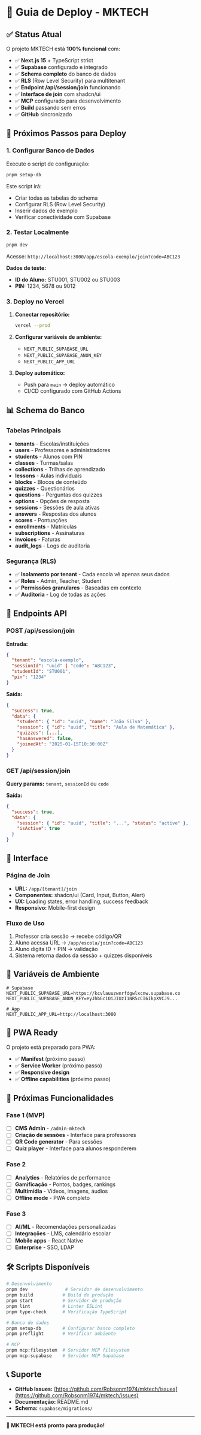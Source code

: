 # 🚀 Guia de Deploy - MKTECH

## ✅ Status Atual

O projeto MKTECH está **100% funcional** com:

- ✅ **Next.js 15** + TypeScript strict
- ✅ **Supabase** configurado e integrado
- ✅ **Schema completo** do banco de dados
- ✅ **RLS** (Row Level Security) para multitenant
- ✅ **Endpoint /api/session/join** funcionando
- ✅ **Interface de join** com shadcn/ui
- ✅ **MCP** configurado para desenvolvimento
- ✅ **Build** passando sem erros
- ✅ **GitHub** sincronizado

## 🎯 Próximos Passos para Deploy

### 1. Configurar Banco de Dados

Execute o script de configuração:

```bash
pnpm setup-db
```

Este script irá:
- Criar todas as tabelas do schema
- Configurar RLS (Row Level Security)
- Inserir dados de exemplo
- Verificar conectividade com Supabase

### 2. Testar Localmente

```bash
pnpm dev
```

Acesse: `http://localhost:3000/app/escola-exemplo/join?code=ABC123`

**Dados de teste:**
- **ID do Aluno:** STU001, STU002 ou STU003
- **PIN:** 1234, 5678 ou 9012

### 3. Deploy no Vercel

1. **Conectar repositório:**
   ```bash
   vercel --prod
   ```

2. **Configurar variáveis de ambiente:**
   - `NEXT_PUBLIC_SUPABASE_URL`
   - `NEXT_PUBLIC_SUPABASE_ANON_KEY`
   - `NEXT_PUBLIC_APP_URL`

3. **Deploy automático:**
   - Push para `main` → deploy automático
   - CI/CD configurado com GitHub Actions

## 📊 Schema do Banco

### Tabelas Principais

- **tenants** - Escolas/instituições
- **users** - Professores e administradores
- **students** - Alunos com PIN
- **classes** - Turmas/salas
- **collections** - Trilhas de aprendizado
- **lessons** - Aulas individuais
- **blocks** - Blocos de conteúdo
- **quizzes** - Questionários
- **questions** - Perguntas dos quizzes
- **options** - Opções de resposta
- **sessions** - Sessões de aula ativas
- **answers** - Respostas dos alunos
- **scores** - Pontuações
- **enrollments** - Matrículas
- **subscriptions** - Assinaturas
- **invoices** - Faturas
- **audit_logs** - Logs de auditoria

### Segurança (RLS)

- ✅ **Isolamento por tenant** - Cada escola vê apenas seus dados
- ✅ **Roles** - Admin, Teacher, Student
- ✅ **Permissões granulares** - Baseadas em contexto
- ✅ **Auditoria** - Log de todas as ações

## 🔧 Endpoints API

### POST /api/session/join

**Entrada:**
```json
{
  "tenant": "escola-exemplo",
  "sessionId": "uuid" | "code": "ABC123",
  "studentId": "STU001",
  "pin": "1234"
}
```

**Saída:**
```json
{
  "success": true,
  "data": {
    "student": { "id": "uuid", "name": "João Silva" },
    "session": { "id": "uuid", "title": "Aula de Matemática" },
    "quizzes": [...],
    "hasAnswered": false,
    "joinedAt": "2025-01-15T10:30:00Z"
  }
}
```

### GET /api/session/join

**Query params:** `tenant`, `sessionId` ou `code`

**Saída:**
```json
{
  "success": true,
  "data": {
    "session": { "id": "uuid", "title": "...", "status": "active" },
    "isActive": true
  }
}
```

## 🎨 Interface

### Página de Join

- **URL:** `/app/[tenant]/join`
- **Componentes:** shadcn/ui (Card, Input, Button, Alert)
- **UX:** Loading states, error handling, success feedback
- **Responsivo:** Mobile-first design

### Fluxo de Uso

1. Professor cria sessão → recebe código/QR
2. Aluno acessa URL → `/app/escola/join?code=ABC123`
3. Aluno digita ID + PIN → validação
4. Sistema retorna dados da sessão + quizzes disponíveis

## 🔐 Variáveis de Ambiente

```env
# Supabase
NEXT_PUBLIC_SUPABASE_URL=https://kcvlauuzwnrfdgwlxcnw.supabase.co
NEXT_PUBLIC_SUPABASE_ANON_KEY=eyJhbGciOiJIUzI1NR5cCI6IkpXVCJ9...

# App
NEXT_PUBLIC_APP_URL=http://localhost:3000
```

## 📱 PWA Ready

O projeto está preparado para PWA:

- ✅ **Manifest** (próximo passo)
- ✅ **Service Worker** (próximo passo)
- ✅ **Responsive design**
- ✅ **Offline capabilities** (próximo passo)

## 🚀 Próximas Funcionalidades

### Fase 1 (MVP)
- [ ] **CMS Admin** - `/admin-mktech`
- [ ] **Criação de sessões** - Interface para professores
- [ ] **QR Code generator** - Para sessões
- [ ] **Quiz player** - Interface para alunos responderem

### Fase 2
- [ ] **Analytics** - Relatórios de performance
- [ ] **Gamificação** - Pontos, badges, rankings
- [ ] **Multimídia** - Vídeos, imagens, áudios
- [ ] **Offline mode** - PWA completo

### Fase 3
- [ ] **AI/ML** - Recomendações personalizadas
- [ ] **Integrações** - LMS, calendário escolar
- [ ] **Mobile apps** - React Native
- [ ] **Enterprise** - SSO, LDAP

## 🛠️ Scripts Disponíveis

```bash
# Desenvolvimento
pnpm dev              # Servidor de desenvolvimento
pnpm build           # Build de produção
pnpm start           # Servidor de produção
pnpm lint            # Linter ESLint
pnpm type-check      # Verificação TypeScript

# Banco de dados
pnpm setup-db        # Configurar banco completo
pnpm preflight       # Verificar ambiente

# MCP
pnpm mcp:filesystem  # Servidor MCP filesystem
pnpm mcp:supabase    # Servidor MCP Supabase
```

## 📞 Suporte

- **GitHub Issues:** [https://github.com/Robsonm1974/mktech/issues](https://github.com/Robsonm1974/mktech/issues)
- **Documentação:** README.md
- **Schema:** `supabase/migrations/`

---

**🎉 MKTECH está pronto para produção!**


